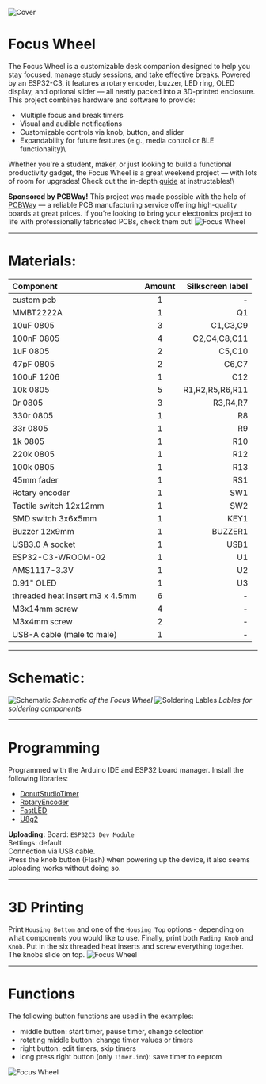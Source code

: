 ![Cover](https://github.com/KonradWohlfahrt/FocusWheel/blob/main/images/Cover.jpg)

# Focus Wheel
The Focus Wheel is a customizable desk companion designed to help you stay focused, manage study sessions, and take effective breaks. Powered by an ESP32-C3, it features a rotary encoder, buzzer, LED ring, OLED display, and optional slider — all neatly packed into a 3D-printed enclosure.
This project combines hardware and software to provide:
- Multiple focus and break timers
- Visual and audible notifications
- Customizable controls via knob, button, and slider
- Expandability for future features (e.g., media control or BLE functionality)\

Whether you're a student, maker, or just looking to build a functional productivity gadget, the Focus Wheel is a great weekend project — with lots of room for upgrades! Check out the in-depth [guide](https://www.instructables.com/Focus-Wheel-Your-Desk-Study-Buddy/) at instructables!\

**Sponsored by PCBWay!**
This project was made possible with the help of [PCBWay](https://www.pcbway.com/) — a reliable PCB manufacturing service offering high-quality boards at great prices. If you’re looking to bring your electronics project to life with professionally fabricated PCBs, check them out!
![Focus Wheel](https://github.com/KonradWohlfahrt/FocusWheel/blob/main/images/FocusWheel_3.jpg)

***
# Materials:
| Component | Amount | Silkscreen label |
|:----------|:------:|-----------------:|
| custom pcb | 1 | - |
| MMBT2222A | 1 | Q1 |
| 10uF 0805 | 3 | C1,C3,C9 |
| 100nF 0805 | 4 | C2,C4,C8,C11 |
| 1uF 0805 | 2 | C5,C10 |
| 47pF 0805 | 2 | C6,C7 |
| 100uF 1206 | 1 | C12 |
| 10k 0805 | 5 | R1,R2,R5,R6,R11 |
| 0r 0805 | 3 | R3,R4,R7 |
| 330r 0805 | 1 | R8 |
| 33r 0805 | 1 | R9 |
| 1k 0805 | 1 | R10 |
| 220k 0805 | 1 | R12 |
| 100k 0805 | 1 | R13 |
| 45mm fader | 1 | RS1 |
| Rotary encoder | 1 | SW1 |
| Tactile switch 12x12mm | 1 | SW2 |
| SMD switch 3x6x5mm | 1 | KEY1 |
| Buzzer 12x9mm | 1 | BUZZER1 |
| USB3.0 A socket | 1 | USB1 |
| ESP32-C3-WROOM-02 | 1 | U1 |
| AMS1117-3.3V | 1 | U2 |
| 0.91" OLED | 1 | U3 |
| threaded heat insert m3 x 4.5mm | 6 | - |
| M3x14mm screw | 4 | - |
| M3x4mm screw | 2 | - |
| USB-A cable (male to male) | 1 | - |

***
# Schematic:
![Schematic](https://github.com/KonradWohlfahrt/FocusWheel/blob/main/images/Schematic_FocusWheel_V1.png)
_Schematic of the Focus Wheel_
![Soldering Lables](https://github.com/KonradWohlfahrt/FocusWheel/blob/main/images/SMD_Soldering.png)
_Lables for soldering components_

***
# Programming
Programmed with the Arduino IDE and ESP32 board manager. 
Install the following libraries:
- [DonutStudioTimer](https://github.com/KonradWohlfahrt/Arduino-Timer-Library)
- [RotaryEncoder](https://github.com/mathertel/RotaryEncoder)
- [FastLED](https://github.com/FastLED/FastLED)
- [U8g2](https://github.com/olikraus/u8g2)

**Uploading:**
Board: `ESP32C3 Dev Module`\
Settings: default\
Connection via USB cable.\
Press the knob button (Flash) when powering up the device, it also seems uploading works without doing so.

***
# 3D Printing
Print `Housing Bottom` and one of the `Housing Top` options - depending on what components you would like to use. Finally, print both `Fading Knob` and `Knob`. Put in the six threaded heat inserts and screw everything together. The knobs slide on top.
![Focus Wheel](https://github.com/KonradWohlfahrt/FocusWheel/blob/main/images/FocusWheel_1.jpg)


***
# Functions
The following button functions are used in the examples:
- middle button: start timer, pause timer, change selection
- rotating middle button: change timer values or timers
- right button: edit timers, skip timers
- long press right button (only `Timer.ino`): save timer to eeprom

![Focus Wheel](https://github.com/KonradWohlfahrt/FocusWheel/blob/main/images/FocusWheel_2.jpg)